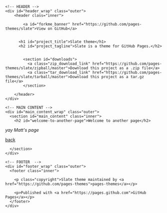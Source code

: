 <html lang="en-US"><head>
    <meta charset="utf-8">
    <meta http-equiv="X-UA-Compatible" content="IE=edge">
    <meta name="viewport" content="width=device-width,maximum-scale=2">
    <link rel="stylesheet" type="text/css" media="screen" href="/slate/assets/css/style.css?v=3593ff3c3afd545d9d2e891a851951e4953524f0">

<!-- Begin Jekyll SEO tag v2.5.0 -->
<title>Welcome to another page | Slate theme</title>
<meta name="generator" content="Jekyll v3.8.5">
<meta property="og:title" content="Welcome to another page">
<meta property="og:locale" content="en_US">
<meta name="description" content="Slate is a theme for GitHub Pages.">
<meta property="og:description" content="Slate is a theme for GitHub Pages.">
<link rel="canonical" href="https://pages-themes.github.io/slate/another-page.html">
<meta property="og:url" content="https://pages-themes.github.io/slate/another-page.html">
<meta property="og:site_name" content="Slate theme">
<script type="application/ld+json">
{"@type":"WebPage","url":"https://pages-themes.github.io/slate/another-page.html","description":"Slate is a theme for GitHub Pages.","headline":"Welcome to another page","@context":"http://schema.org"}</script>
<!-- End Jekyll SEO tag -->

  </head>

  <body>

    <!-- HEADER -->
    <div id="header_wrap" class="outer">
        <header class="inner">

            <a id="forkme_banner" href="https://github.com/pages-themes/slate">View on GitHub</a>


          <h1 id="project_title">Slate theme</h1>
          <h2 id="project_tagline">Slate is a theme for GitHub Pages.</h2>


            <section id="downloads">
              <a class="zip_download_link" href="https://github.com/pages-themes/slate/zipball/master">Download this project as a .zip file</a>
              <a class="tar_download_link" href="https://github.com/pages-themes/slate/tarball/master">Download this project as a tar.gz file</a>
            </section>

        </header>
    </div>

    <!-- MAIN CONTENT -->
    <div id="main_content_wrap" class="outer">
      <section id="main_content" class="inner">
        <h2 id="welcome-to-another-page">Welcome to another page</h2>

<p><em>yay Matt's page</em></p>

<p><a href="./">back</a></p>

      </section>
    </div>

    <!-- FOOTER  -->
    <div id="footer_wrap" class="outer">
      <footer class="inner">

        <p class="copyright">Slate theme maintained by <a href="https://github.com/pages-themes">pages-themes</a></p>

        <p>Published with <a href="https://pages.github.com">GitHub Pages</a></p>
      </footer>
    </div>




</body></html>

